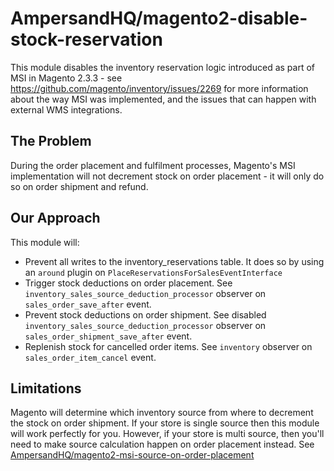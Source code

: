 # AmpersandHQ/magento2-disable-stock-reservation

This module disables the inventory reservation logic introduced as part of MSI in Magento 2.3.3 - see 
https://github.com/magento/inventory/issues/2269 for more information about the way MSI was implemented, and the issues
that can happen with external WMS integrations.

## The Problem

During the order placement and fulfilment processes, Magento's MSI implementation will not decrement stock on order 
placement - it will only do so on order shipment and refund.

## Our Approach

This module will:

* Prevent all writes to the inventory_reservations table. It does so by using an `around` plugin on `PlaceReservationsForSalesEventInterface`
* Trigger stock deductions on order placement. See `inventory_sales_source_deduction_processor` observer on `sales_order_save_after` event.
* Prevent stock deductions on order shipment. See disabled `inventory_sales_source_deduction_processor` observer on `sales_order_shipment_save_after` event.
* Replenish stock for cancelled order items. See `inventory` observer on `sales_order_item_cancel` event.

## Limitations

Magento will determine which inventory source from where to decrement the stock on order shipment. If your store is single source
then this module will work perfectly for you. However, if your store is multi source, then you'll need to make source calculation
happen on order placement instead. See [AmpersandHQ/magento2-msi-source-on-order-placement](https://github.com/AmpersandHQ/magento2-msi-source-on-order-placement)
